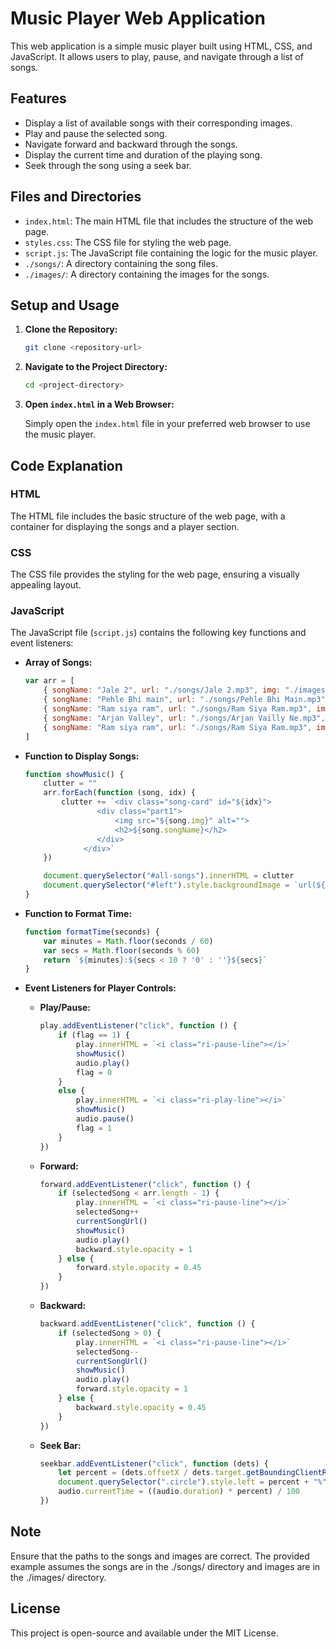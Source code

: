 # Music Player Web Application

This web application is a simple music player built using HTML, CSS, and JavaScript. It allows users to play, pause, and navigate through a list of songs.

## Features

- Display a list of available songs with their corresponding images.
- Play and pause the selected song.
- Navigate forward and backward through the songs.
- Display the current time and duration of the playing song.
- Seek through the song using a seek bar.

## Files and Directories

- `index.html`: The main HTML file that includes the structure of the web page.
- `styles.css`: The CSS file for styling the web page.
- `script.js`: The JavaScript file containing the logic for the music player.
- `./songs/`: A directory containing the song files.
- `./images/`: A directory containing the images for the songs.

## Setup and Usage

1. **Clone the Repository:**

    ```sh
    git clone <repository-url>
    ```

2. **Navigate to the Project Directory:**

    ```sh
    cd <project-directory>
    ```

3. **Open `index.html` in a Web Browser:**

    Simply open the `index.html` file in your preferred web browser to use the music player.

## Code Explanation

### HTML

The HTML file includes the basic structure of the web page, with a container for displaying the songs and a player section.

### CSS

The CSS file provides the styling for the web page, ensuring a visually appealing layout.

### JavaScript

The JavaScript file (`script.js`) contains the following key functions and event listeners:

- **Array of Songs:**

    ```javascript
    var arr = [
        { songName: "Jale 2", url: "./songs/Jale 2.mp3", img: "./images/jale.jpg" },
        { songName: "Pehle Bhi main", url: "./songs/Pehle Bhi Main.mp3", img: "./images/animal.jpg" },
        { songName: "Ram siya ram", url: "./songs/Ram Siya Ram.mp3", img: "./images/ram.jpg" },
        { songName: "Arjan Valley", url: "./songs/Arjan Vailly Ne.mp3", img: "./images/animal.jpg" },
        { songName: "Ram siya ram", url: "./songs/Ram Siya Ram.mp3", img: "./images/ram.jpg" }
    ]
    ```

- **Function to Display Songs:**

    ```javascript
    function showMusic() {
        clutter = ""
        arr.forEach(function (song, idx) {
            clutter += `<div class="song-card" id="${idx}">
                    <div class="part1">
                        <img src="${song.img}" alt="">
                        <h2>${song.songName}</h2>
                    </div>
                 </div>`
        })

        document.querySelector("#all-songs").innerHTML = clutter
        document.querySelector("#left").style.backgroundImage = `url(${arr[selectedSong].img})`
    }
    ```

- **Function to Format Time:**

    ```javascript
    function formatTime(seconds) {
        var minutes = Math.floor(seconds / 60)
        var secs = Math.floor(seconds % 60)
        return `${minutes}:${secs < 10 ? '0' : ''}${secs}`
    }
    ```

- **Event Listeners for Player Controls:**

    - **Play/Pause:**

        ```javascript
        play.addEventListener("click", function () {
            if (flag == 1) {
                play.innerHTML = `<i class="ri-pause-line"></i>`
                showMusic()
                audio.play()
                flag = 0
            }
            else {
                play.innerHTML = `<i class="ri-play-line"></i>`
                showMusic()
                audio.pause()
                flag = 1
            }
        })
        ```

    - **Forward:**

        ```javascript
        forward.addEventListener("click", function () {
            if (selectedSong < arr.length - 1) {
                play.innerHTML = `<i class="ri-pause-line"></i>`
                selectedSong++
                currentSongUrl()
                showMusic()
                audio.play()
                backward.style.opacity = 1
            } else {
                forward.style.opacity = 0.45
            }
        })
        ```

    - **Backward:**

        ```javascript
        backward.addEventListener("click", function () {
            if (selectedSong > 0) {
                play.innerHTML = `<i class="ri-pause-line"></i>`
                selectedSong--
                currentSongUrl()
                showMusic()
                audio.play()
                forward.style.opacity = 1
            } else {
                backward.style.opacity = 0.45
            }
        })
        ```

    - **Seek Bar:**

        ```javascript
        seekbar.addEventListener("click", function (dets) {
            let percent = (dets.offsetX / dets.target.getBoundingClientRect().width) * 100;
            document.querySelector(".circle").style.left = percent + "%"
            audio.currentTime = ((audio.duration) * percent) / 100
        })
        ```


## Note
Ensure that the paths to the songs and images are correct. The provided example assumes the songs are in the ./songs/       directory and images are in the ./images/ directory.

## License
This project is open-source and available under the MIT License.


